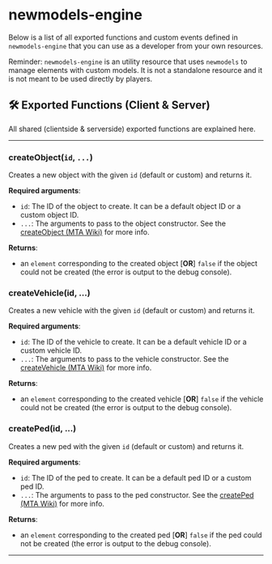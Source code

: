 # newmodels-engine

Below is a list of all exported functions and custom events defined in `newmodels-engine` that you can use as a developer from your own resources.

Reminder: `newmodels-engine` is an utility resource that uses `newmodels` to manage elements with custom models. It is not a standalone resource and it is not meant to be used directly by players.

## 🛠 Exported Functions (**Client & Server**)

All shared (clientside & serverside) exported functions are explained here.

---

### **createObject**(`id`, `...`)

Creates a new object with the given `id` (default or custom) and returns it.

**Required arguments**:

- `id`: The ID of the object to create. It can be a default object ID or a custom object ID.
- `...`: The arguments to pass to the object constructor. See the [createObject (MTA Wiki)](https://wiki.multitheftauto.com/wiki/CreateObject) for more info.

**Returns**:

- an `element` corresponding to the created object [**OR**] `false` if the object could not be created (the error is output to the debug console).

### **createVehicle**(id, ...)

Creates a new vehicle with the given `id` (default or custom) and returns it.

**Required arguments**:

- `id`: The ID of the vehicle to create. It can be a default vehicle ID or a custom vehicle ID.
- `...`: The arguments to pass to the vehicle constructor. See the [createVehicle (MTA Wiki)](https://wiki.multitheftauto.com/wiki/CreateVehicle) for more info.

**Returns**:

- an `element` corresponding to the created vehicle [**OR**] `false` if the vehicle could not be created (the error is output to the debug console).

### **createPed**(id, ...)

Creates a new ped with the given `id` (default or custom) and returns it.

**Required arguments**:

- `id`: The ID of the ped to create. It can be a default ped ID or a custom ped ID.
- `...`: The arguments to pass to the ped constructor. See the [createPed (MTA Wiki)](https://wiki.multitheftauto.com/wiki/CreatePed) for more info.

**Returns**:

- an `element` corresponding to the created ped [**OR**] `false` if the ped could not be created (the error is output to the debug console).

---
